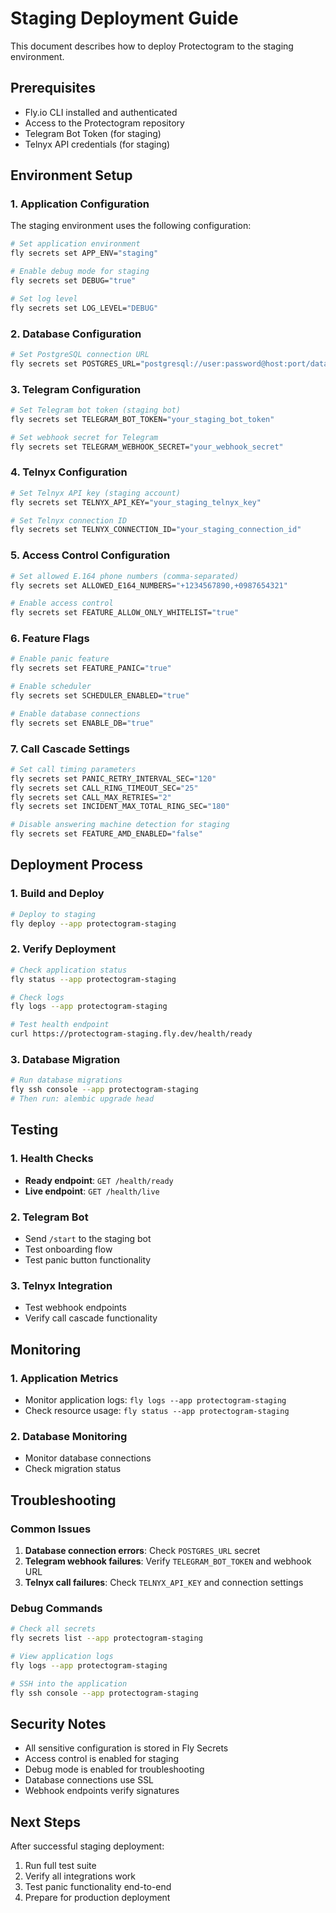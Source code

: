# Staging Deployment Guide

This document describes how to deploy Protectogram to the staging environment.

## Prerequisites

- Fly.io CLI installed and authenticated
- Access to the Protectogram repository
- Telegram Bot Token (for staging)
- Telnyx API credentials (for staging)

## Environment Setup

### 1. Application Configuration

The staging environment uses the following configuration:

```bash
# Set application environment
fly secrets set APP_ENV="staging"

# Enable debug mode for staging
fly secrets set DEBUG="true"

# Set log level
fly secrets set LOG_LEVEL="DEBUG"
```

### 2. Database Configuration

```bash
# Set PostgreSQL connection URL
fly secrets set POSTGRES_URL="postgresql://user:password@host:port/database"
```

### 3. Telegram Configuration

```bash
# Set Telegram bot token (staging bot)
fly secrets set TELEGRAM_BOT_TOKEN="your_staging_bot_token"

# Set webhook secret for Telegram
fly secrets set TELEGRAM_WEBHOOK_SECRET="your_webhook_secret"
```

### 4. Telnyx Configuration

```bash
# Set Telnyx API key (staging account)
fly secrets set TELNYX_API_KEY="your_staging_telnyx_key"

# Set Telnyx connection ID
fly secrets set TELNYX_CONNECTION_ID="your_staging_connection_id"
```

### 5. Access Control Configuration

```bash
# Set allowed E.164 phone numbers (comma-separated)
fly secrets set ALLOWED_E164_NUMBERS="+1234567890,+0987654321"

# Enable access control
fly secrets set FEATURE_ALLOW_ONLY_WHITELIST="true"
```

### 6. Feature Flags

```bash
# Enable panic feature
fly secrets set FEATURE_PANIC="true"

# Enable scheduler
fly secrets set SCHEDULER_ENABLED="true"

# Enable database connections
fly secrets set ENABLE_DB="true"
```

### 7. Call Cascade Settings

```bash
# Set call timing parameters
fly secrets set PANIC_RETRY_INTERVAL_SEC="120"
fly secrets set CALL_RING_TIMEOUT_SEC="25"
fly secrets set CALL_MAX_RETRIES="2"
fly secrets set INCIDENT_MAX_TOTAL_RING_SEC="180"

# Disable answering machine detection for staging
fly secrets set FEATURE_AMD_ENABLED="false"
```

## Deployment Process

### 1. Build and Deploy

```bash
# Deploy to staging
fly deploy --app protectogram-staging
```

### 2. Verify Deployment

```bash
# Check application status
fly status --app protectogram-staging

# Check logs
fly logs --app protectogram-staging

# Test health endpoint
curl https://protectogram-staging.fly.dev/health/ready
```

### 3. Database Migration

```bash
# Run database migrations
fly ssh console --app protectogram-staging
# Then run: alembic upgrade head
```

## Testing

### 1. Health Checks

- **Ready endpoint**: `GET /health/ready`
- **Live endpoint**: `GET /health/live`

### 2. Telegram Bot

- Send `/start` to the staging bot
- Test onboarding flow
- Test panic button functionality

### 3. Telnyx Integration

- Test webhook endpoints
- Verify call cascade functionality

## Monitoring

### 1. Application Metrics

- Monitor application logs: `fly logs --app protectogram-staging`
- Check resource usage: `fly status --app protectogram-staging`

### 2. Database Monitoring

- Monitor database connections
- Check migration status

## Troubleshooting

### Common Issues

1. **Database connection errors**: Check `POSTGRES_URL` secret
2. **Telegram webhook failures**: Verify `TELEGRAM_BOT_TOKEN` and webhook URL
3. **Telnyx call failures**: Check `TELNYX_API_KEY` and connection settings

### Debug Commands

```bash
# Check all secrets
fly secrets list --app protectogram-staging

# View application logs
fly logs --app protectogram-staging

# SSH into the application
fly ssh console --app protectogram-staging
```

## Security Notes

- All sensitive configuration is stored in Fly Secrets
- Access control is enabled for staging
- Debug mode is enabled for troubleshooting
- Database connections use SSL
- Webhook endpoints verify signatures

## Next Steps

After successful staging deployment:

1. Run full test suite
2. Verify all integrations work
3. Test panic functionality end-to-end
4. Prepare for production deployment
